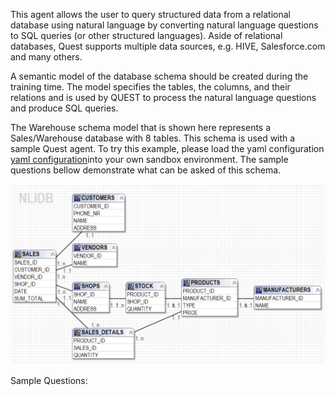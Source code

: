 This agent allows the user to query structured data from a relational database using natural language by converting natural language questions to SQL queries (or other structured languages). Aside of relational databases, Quest supports multiple data sources, e.g. HIVE, Salesforce.com and many others. 

A semantic model of the database schema should be created during the training time. The model specifies the tables, the columns, and their relations and is used by QUEST to process the natural language questions and produce SQL queries. 

The Warehouse schema model that is shown here represents a Sales/Warehouse database with 8 tables. This schema is used with a sample Quest agent. To try this example, please load the yaml configuration [yaml configuration](./Quest.yaml)into your own sandbox environment. The sample questions bellow demonstrate what can be asked of this schema.

 ![Warehouse schema](./images/warehouseSchema.png)


Sample Questions:
